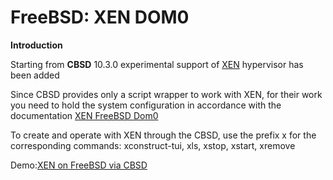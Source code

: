 # FreeBSD: XEN DOM0

**Introduction**

Starting from **CBSD** 10.3.0 experimental support of [XEN](http://xenproject.org/) hypervisor has been added

Since CBSD provides only a script wrapper to work with XEN, for their work you need to hold the system configuration in accordance with the documentation [XEN FreeBSD Dom0](http://wiki.xen.org/wiki/FreeBSD_Dom0)

To create and operate with XEN through the CBSD, use the prefix x for the corresponding commands: xconstruct-tui, xls, xstop, xstart, xremove

Demo:[XEN on FreeBSD via CBSD](https://www.youtube.com/watch?v=0jQwc5m9aG4)


